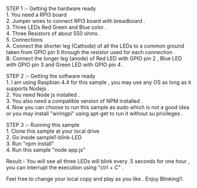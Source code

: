STEP 1 :- Getting the hardware ready <br/>
                1. You need a RPI3 board <br/>
                2. Jumper wires to connect RPI3 board with breadboard .<br/>
                3. Three LEDs Red Green and Blue color .<br/>
                4. Three Resistors of about 550 ohms .<br/>
                5. Connections<br/>
                        A. Connect the shorter leg (Cathode) of all the LEDs to a common ground taken from GPIO pin 5 through the resistor used for each connection .<br/>
                        B. Connect the longer leg (anode) of Red LED with GPIO pin 2 , Blue LED with GPIO pin 3 and Green LED with GPIO pin 4 .<br/>

STEP 2 :- Getting the software ready<br/>
                1. I am using Raspbian 4.4 for this sample , you may use any OS as long as it supports Nodejs .<br/>
                2. You need Node js installed .<br/>
                3. You also need a compatible version of NPM installed .<br/>
                4. Now you can choose to run this sample as sudo which is not a good idea or you may install "wiringpi" using apt-get to run it without su privileges .<br/> 

STEP 3 :- Running this sample <br/>
                1. Clone this sample at your local drive <br/>
                2. Go inside sample1-blink-LED<br/>
                3. Run "npm install"<br/>
                4. Run this sample "node app.js" <br/>

Result:- You will see all three LEDs will blink every .5 seconds for one hour , you can interrupt the execution using  "ctrl + C" . <br/>

Feel free to change your local copy and play as you like . Enjoy Blinking!!. <br/>
